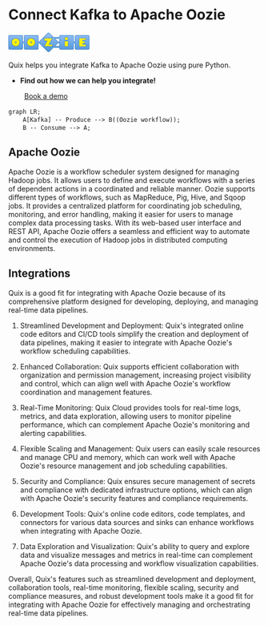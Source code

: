 # Connect Kafka to Apache Oozie

![](./images/logo_1.jpg)

Quix helps you integrate Kafka to Apache Oozie using pure Python.

<div class="grid cards blog-grid-card" markdown>

- __Find out how we can help you integrate!__

    <a class="md-button md-button--primary" href="https://share.hsforms.com/1iW0TmZzKQMChk0lxd_tGiw4yjw2?__hstc=175542013.2303933fbd746c0ac86d9ccbe9bc9100.1728383268831.1729603416735.1729620918855.31&__hssc=175542013.1.1729620918855&__hsfp=2132701734" target="_blank" style="margin:.5rem;">Book a demo</a>

</div>

```mermaid
graph LR;
    A[Kafka] -- Produce --> B((Oozie workflow));
    B -- Consume --> A;
```

## Apache Oozie

Apache Oozie is a workflow scheduler system designed for managing Hadoop jobs. It allows users to define and execute workflows with a series of dependent actions in a coordinated and reliable manner. Oozie supports different types of workflows, such as MapReduce, Pig, Hive, and Sqoop jobs. It provides a centralized platform for coordinating job scheduling, monitoring, and error handling, making it easier for users to manage complex data processing tasks. With its web-based user interface and REST API, Apache Oozie offers a seamless and efficient way to automate and control the execution of Hadoop jobs in distributed computing environments.

## Integrations

Quix is a good fit for integrating with Apache Oozie because of its comprehensive platform designed for developing, deploying, and managing real-time data pipelines. 

1. Streamlined Development and Deployment: Quix's integrated online code editors and CI/CD tools simplify the creation and deployment of data pipelines, making it easier to integrate with Apache Oozie's workflow scheduling capabilities.

2. Enhanced Collaboration: Quix supports efficient collaboration with organization and permission management, increasing project visibility and control, which can align well with Apache Oozie's workflow coordination and management features.

3. Real-Time Monitoring: Quix Cloud provides tools for real-time logs, metrics, and data exploration, allowing users to monitor pipeline performance, which can complement Apache Oozie's monitoring and alerting capabilities.

4. Flexible Scaling and Management: Quix users can easily scale resources and manage CPU and memory, which can work well with Apache Oozie's resource management and job scheduling capabilities.

5. Security and Compliance: Quix ensures secure management of secrets and compliance with dedicated infrastructure options, which can align with Apache Oozie's security features and compliance requirements.

6. Development Tools: Quix's online code editors, code templates, and connectors for various data sources and sinks can enhance workflows when integrating with Apache Oozie.

7. Data Exploration and Visualization: Quix's ability to query and explore data and visualize messages and metrics in real-time can complement Apache Oozie's data processing and workflow visualization capabilities.

Overall, Quix's features such as streamlined development and deployment, collaboration tools, real-time monitoring, flexible scaling, security and compliance measures, and robust development tools make it a good fit for integrating with Apache Oozie for effectively managing and orchestrating real-time data pipelines.


